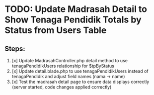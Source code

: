 # TODO: Update Madrasah Detail to Show Tenaga Pendidik Totals by Status from Users Table

## Steps:
1. [x] Update MadrasahController.php detail method to use tenagaPendidikUsers relationship for $tpByStatus
2. [x] Update detail.blade.php to use tenagaPendidikUsers instead of tenagaPendidik and adjust field names (nama -> name)
3. [x] Test the madrasah detail page to ensure data displays correctly (server started, code changes applied correctly)

